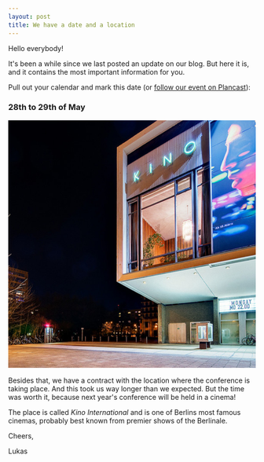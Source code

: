 ```yaml
---
layout: post
title: We have a date and a location
---
```


Hello everybody!

It's been a while since we last posted an update on our blog. But here it is, and it contains the most important information for you.

Pull out your calendar and mark this date (or [follow our event on Plancast](http://plancast.com/p/3gf4)):

### 28th to 29th of May
![Kino International](/images/locations/international.jpg)

Besides that, we have a contract with the location where the conference is taking place. And this took us way longer than we expected. But the time was worth it, because next year's conference will be held in a cinema!

The place is called *Kino International* and is one of Berlins most famous cinemas, probably best known from premier shows of the Berlinale.

Cheers,

Lukas